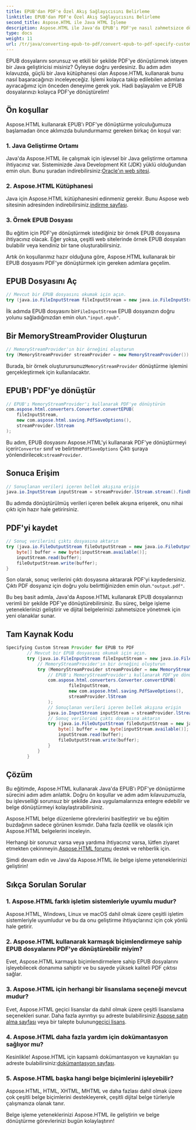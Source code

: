 ```yaml
---
title: EPUB'dan PDF'e Özel Akış Sağlayıcısını Belirleme
linktitle: EPUB'dan PDF'e Özel Akış Sağlayıcısını Belirleme
second_title: Aspose.HTML ile Java HTML İşleme
description: Aspose.HTML ile Java'da EPUB'ı PDF'ye nasıl zahmetsizce dönüştüreceğinizi öğrenin ve belge işleme yeteneklerinizi geliştirin.
type: docs
weight: 11
url: /tr/java/converting-epub-to-pdf/convert-epub-to-pdf-specify-custom-stream-provider/
---
```


EPUB dosyalarını sorunsuz ve etkili bir şekilde PDF'ye dönüştürmek isteyen bir Java geliştiricisi misiniz? Öyleyse doğru yerdesiniz. Bu adım adım kılavuzda, güçlü bir Java kütüphanesi olan Aspose.HTML kullanarak bunu nasıl başaracağınızı inceleyeceğiz. İşlemi kolayca takip edilebilen adımlara ayıracağımız için önceden deneyime gerek yok. Hadi başlayalım ve EPUB dosyalarınızı kolayca PDF'ye dönüştürelim!

## Ön koşullar

Aspose.HTML kullanarak EPUB'ı PDF'ye dönüştürme yolculuğumuza başlamadan önce aklımızda bulundurmamız gereken birkaç ön koşul var:

### 1. Java Geliştirme Ortamı

 Java'da Aspose.HTML ile çalışmak için işlevsel bir Java geliştirme ortamına ihtiyacınız var. Sisteminizde Java Development Kit (JDK) yüklü olduğundan emin olun. Bunu şuradan indirebilirsiniz:[Oracle'ın web sitesi](https://www.oracle.com/java/technologies/javase-downloads.html).

### 2. Aspose.HTML Kütüphanesi

 Java için Aspose.HTML kütüphanesini edinmeniz gerekir. Bunu Aspose web sitesinin adresinden indirebilirsiniz.[indirme sayfası](https://releases.aspose.com/html/java/).

### 3. Örnek EPUB Dosyası

Bu eğitim için PDF'ye dönüştürmek istediğiniz bir örnek EPUB dosyasına ihtiyacınız olacak. Eğer yoksa, çeşitli web sitelerinde örnek EPUB dosyaları bulabilir veya kendiniz bir tane oluşturabilirsiniz.

Artık ön koşullarımız hazır olduğuna göre, Aspose.HTML kullanarak bir EPUB dosyasını PDF'ye dönüştürmek için gereken adımlara geçelim.

## EPUB Dosyasını Aç

```java
// Mevcut bir EPUB dosyasını okumak için açın.
try (java.io.FileInputStream fileInputStream = new java.io.FileInputStream(Resources.input("input.epub"))) {
```

 İlk adımda EPUB dosyasını bir`FileInputStream` EPUB dosyanızın doğru yolunu sağladığınızdan emin olun.`"input.epub"`.

## Bir MemoryStreamProvider Oluşturun

```java
// MemoryStreamProvider'ın bir örneğini oluşturun
try (MemoryStreamProvider streamProvider = new MemoryStreamProvider()) {
```

 Burada, bir örnek oluşturursunuz`MemoryStreamProvider` dönüştürme işlemini gerçekleştirmek için kullanılacaktır.

## EPUB'ı PDF'ye dönüştür

```java
// EPUB'ı MemoryStreamProvider'ı kullanarak PDF'ye dönüştürün
com.aspose.html.converters.Converter.convertEPUB(
    fileInputStream,
    new com.aspose.html.saving.PdfSaveOptions(),
    streamProvider.lStream
);
```

 Bu adım, EPUB dosyasını Aspose.HTML'yi kullanarak PDF'ye dönüştürmeyi içerir`Converter` sınıf ve belirtme`PdfSaveOptions` Çıktı şuraya yönlendirilecek:`streamProvider`.

## Sonuca Erişim

```java
// Sonuçlanan verileri içeren bellek akışına erişin
java.io.InputStream inputStream = streamProvider.lStream.stream().findFirst().get();
```

Bu adımda dönüştürülmüş verileri içeren bellek akışına erişerek, onu nihai çıktı için hazır hale getirirsiniz.

## PDF'yi kaydet

```java
// Sonuç verilerini çıktı dosyasına aktarın
try (java.io.FileOutputStream fileOutputStream = new java.io.FileOutputStream(Resources.output("output.pdf"))) {
    byte[] buffer = new byte[inputStream.available()];
    inputStream.read(buffer);
    fileOutputStream.write(buffer);
}
```

 Son olarak, sonuç verilerini çıktı dosyasına aktararak PDF'yi kaydedersiniz. Çıktı PDF dosyanız için doğru yolu belirttiğinizden emin olun.`"output.pdf"`.

Bu beş basit adımla, Java'da Aspose.HTML kullanarak EPUB dosyalarınızı verimli bir şekilde PDF'ye dönüştürebilirsiniz. Bu süreç, belge işleme yeteneklerinizi geliştirir ve dijital belgelerinizi zahmetsizce yönetmek için yeni olanaklar sunar.

## Tam Kaynak Kodu
```java
Specifying Custom Stream Provider for EPUB to PDF
        // Mevcut bir EPUB dosyasını okumak için açın.
        try (java.io.FileInputStream fileInputStream = new java.io.FileInputStream(Resources.input("input.epub"))) {
            // MemoryStreamProvider'ın bir örneğini oluşturun
            try (MemoryStreamProvider streamProvider = new MemoryStreamProvider()) {
                // EPUB'ı MemoryStreamProvider'ı kullanarak PDF'ye dönüştürün
                com.aspose.html.converters.Converter.convertEPUB(
                        fileInputStream,
                        new com.aspose.html.saving.PdfSaveOptions(),
                        streamProvider.lStream
                );
                // Sonuçlanan verileri içeren bellek akışına erişin
                java.io.InputStream inputStream = streamProvider.lStream.stream().findFirst().get();
                // Sonuç verilerini çıktı dosyasına aktarın
                try (java.io.FileOutputStream fileOutputStream = new java.io.FileOutputStream(Resources.output("output.pdf"))) {
                    byte[] buffer = new byte[inputStream.available()];
                    inputStream.read(buffer);
                    fileOutputStream.write(buffer);
                }
            }
        }
```

## Çözüm

Bu eğitimde, Aspose.HTML kullanarak Java'da EPUB'ı PDF'ye dönüştürme sürecini adım adım anlattık. Doğru ön koşullar ve adım adım kılavuzumuzla, bu işlevselliği sorunsuz bir şekilde Java uygulamalarınıza entegre edebilir ve belge dönüştürmeyi kolaylaştırabilirsiniz.

Aspose.HTML belge düzenleme görevlerini basitleştirir ve bu eğitim buzdağının sadece görünen kısmıdır. Daha fazla özellik ve olasılık için Aspose.HTML belgelerini inceleyin.

 Herhangi bir sorunuz varsa veya yardıma ihtiyacınız varsa, lütfen ziyaret etmekten çekinmeyin.[Aspose.HTML forumu](https://forum.aspose.com/) destek ve rehberlik için.

Şimdi devam edin ve Java'da Aspose.HTML ile belge işleme yeteneklerinizi geliştirin!

## Sıkça Sorulan Sorular

### 1. Aspose.HTML farklı işletim sistemleriyle uyumlu mudur?

Aspose.HTML, Windows, Linux ve macOS dahil olmak üzere çeşitli işletim sistemleriyle uyumludur ve bu da onu geliştirme ihtiyaçlarınız için çok yönlü hale getirir.

### 2. Aspose.HTML kullanarak karmaşık biçimlendirmeye sahip EPUB dosyalarını PDF'ye dönüştürebilir miyim?

Evet, Aspose.HTML karmaşık biçimlendirmelere sahip EPUB dosyalarını işleyebilecek donanıma sahiptir ve bu sayede yüksek kaliteli PDF çıktısı sağlar.

### 3. Aspose.HTML için herhangi bir lisanslama seçeneği mevcut mudur?

 Evet, Aspose.HTML geçici lisanslar da dahil olmak üzere çeşitli lisanslama seçenekleri sunar. Daha fazla ayrıntıyı şu adreste bulabilirsiniz:[Aspose satın alma sayfası](https://purchase.aspose.com/buy) veya bir talepte bulunun[geçici lisans](https://purchase.aspose.com/temporary-license/).

### 4. Aspose.HTML daha fazla yardım için dokümantasyon sağlıyor mu?

 Kesinlikle! Aspose.HTML için kapsamlı dokümantasyon ve kaynakları şu adreste bulabilirsiniz:[dokümantasyon sayfası](https://reference.aspose.com/html/java/).

### 5. Aspose.HTML başka hangi belge biçimlerini işleyebilir?

Aspose.HTML, HTML, XHTML, MHTML ve daha fazlası dahil olmak üzere çok çeşitli belge biçimlerini destekleyerek, çeşitli dijital belge türleriyle çalışmanıza olanak tanır.

Belge işleme yeteneklerinizi Aspose.HTML ile geliştirin ve belge dönüştürme görevlerinizi bugün kolaylaştırın!
